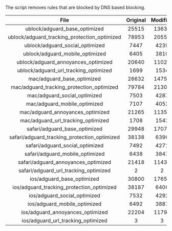 The script removes rules that are blocked by DNS based blocking.


| File | Original | Modified |
|:----:|:-----:|:-----:|
| ublock/adguard_base_optimized | 25515 | 13635 |
| ublock/adguard_tracking_protection_optimized | 78953 | 20552 |
| ublock/adguard_social_optimized | 7447 | 4239 |
| ublock/adguard_mobile_optimized | 6405 | 3810 |
| ublock/adguard_annoyances_optimized | 20640 | 11023 |
| ublock/adguard_url_tracking_optimized | 1699 | 1534 |
| mac/adguard_base_optimized | 26632 | 14757 |
| mac/adguard_tracking_protection_optimized | 79784 | 21309 |
| mac/adguard_social_optimized | 7503 | 4287 |
| mac/adguard_mobile_optimized | 7107 | 4052 |
| mac/adguard_annoyances_optimized | 21265 | 11351 |
| mac/adguard_url_tracking_optimized | 1708 | 1543 |
| safari/adguard_base_optimized | 29948 | 17072 |
| safari/adguard_tracking_protection_optimized | 38138 | 6396 |
| safari/adguard_social_optimized | 7492 | 4271 |
| safari/adguard_mobile_optimized | 6438 | 3847 |
| safari/adguard_annoyances_optimized | 21418 | 11430 |
| safari/adguard_url_tracking_optimized | 2 | 2 |
| ios/adguard_base_optimized | 30800 | 17659 |
| ios/adguard_tracking_protection_optimized | 38187 | 6406 |
| ios/adguard_social_optimized | 7532 | 4292 |
| ios/adguard_mobile_optimized | 6492 | 3887 |
| ios/adguard_annoyances_optimized | 22204 | 11797 |
| ios/adguard_url_tracking_optimized | 3 | 3 |